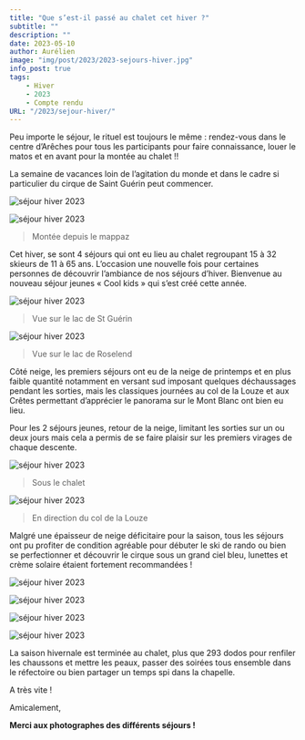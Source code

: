 ```yaml
---
title: "Que s’est-il passé au chalet cet hiver ?"
subtitle: ""
description: ""
date: 2023-05-10
author: Aurélien
image: "img/post/2023/2023-sejours-hiver.jpg"
info_post: true
tags:
    - Hiver
    - 2023
    - Compte rendu
URL: "/2023/sejour-hiver/"
---
```


Peu importe le séjour, le rituel est toujours le même : rendez-vous dans le centre d’Arêches pour tous les participants pour faire connaissance, louer le matos et en avant pour la montée au chalet !! 

La semaine de vacances loin de l’agitation du monde et dans le cadre si particulier du cirque de Saint Guérin peut commencer. 

![séjour hiver 2023](/img/post/2023/2023-hiver_1.jpg) 

![séjour hiver 2023](/img/post/2023/2023-hiver_2.jpg)
> Montée depuis le mappaz

Cet hiver, se sont 4 séjours qui ont eu lieu au chalet regroupant 15 à 32 skieurs de 11 à 65 ans. L’occasion une nouvelle fois pour certaines personnes de découvrir l’ambiance de nos séjours d’hiver. Bienvenue au nouveau séjour jeunes « Cool kids » qui s’est créé cette année.

![séjour hiver 2023](/img/post/2023/2023-hiver_3.jpg)
> Vue sur le lac de St Guérin

![séjour hiver 2023](/img/post/2023/2023-hiver_4.jpg)
> Vue sur le lac de Roselend

Côté neige, les premiers séjours ont eu de la neige de printemps et en plus faible quantité notamment en versant sud imposant quelques déchaussages pendant les sorties, mais les classiques journées au col de la Louze et aux Crêtes permettant d’apprécier le panorama sur le Mont Blanc ont bien eu lieu.

Pour les 2 séjours jeunes, retour de la neige, limitant les sorties sur un ou deux jours mais cela a permis de se faire plaisir sur les premiers virages de chaque descente. 

![séjour hiver 2023](/img/post/2023/2023-hiver_5.jpg)
> Sous le chalet

![séjour hiver 2023](/img/post/2023/2023-hiver_6.jpg)
> En direction du col de la Louze

Malgré une épaisseur de neige déficitaire pour la saison, tous les séjours ont pu profiter de condition agréable pour débuter le ski de rando ou bien se perfectionner et découvrir le cirque sous un grand ciel bleu, lunettes et crème solaire étaient fortement recommandées !

![séjour hiver 2023](/img/post/2023/2023-hiver_7.jpg)

![séjour hiver 2023](/img/post/2023/2023-hiver_8.png)

![séjour hiver 2023](/img/post/2023/2023-hiver_9.jpg)

![séjour hiver 2023](/img/post/2023/2023-hiver_10.jpg)


La saison hivernale est terminée au chalet, plus que 293 dodos pour renfiler les chaussons et mettre les peaux, passer des soirées tous ensemble dans le réfectoire ou bien partager un temps spi dans la chapelle. 

A très vite !

Amicalement,

**Merci aux photographes des différents séjours !**